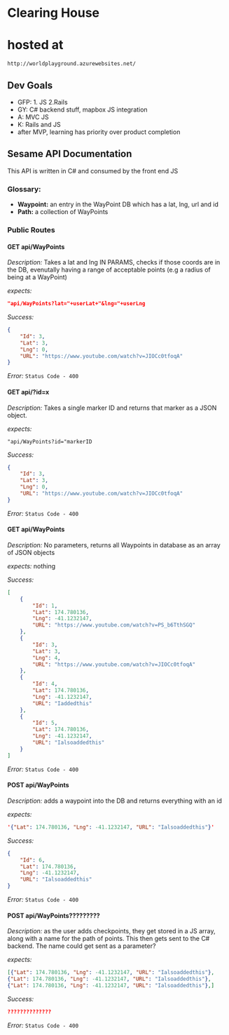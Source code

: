 # Clearing House

# hosted at
 `http://worldplayground.azurewebsites.net/`

## Dev Goals

- GFP: 1. JS 2.Rails
- GY: C# backend stuff, mapbox JS integration
- A: MVC JS
- K: Rails and JS
- after MVP, learning has priority over product completion

## Sesame API Documentation

This API is written in C# and consumed by the front end JS

### Glossary:

- **Waypoint:** an entry in the WayPoint DB which has a lat, lng, url and id
- **Path:** a collection of WayPoints


### Public Routes

#### GET api/WayPoints

*Description:*
 Takes a lat and lng IN PARAMS, checks if those coords are in the DB, evenutally having a range of acceptable points (e.g a radius of being at a WayPoint)

*expects:*
```json
"api/WayPoints?lat="+userLat+"&lng="+userLng
```
*Success:*
```json
{
    "Id": 3,
    "Lat": 3,
    "Lng": 0,
    "URL": "https://www.youtube.com/watch?v=JIOCc0tfoqA"
}
```
*Error:*
`Status Code - 400`

#### GET api/?id=x

*Description:*
 Takes a single marker ID and returns that marker as a JSON object.

*expects:*
```id parameter
"api/WayPoints?id="markerID
```
*Success:*
```json
{
    "Id": 3,
    "Lat": 3,
    "Lng": 0,
    "URL": "https://www.youtube.com/watch?v=JIOCc0tfoqA"
}
```
*Error:*
`Status Code - 400`

#### GET api/WayPoints

*Description:*
No parameters, returns all Waypoints in database as an array of JSON objects

*expects:*
nothing

*Success:*
```json
[
    {
        "Id": 1,
        "Lat": 174.780136,
        "Lng": -41.1232147,
        "URL": "https://www.youtube.com/watch?v=PS_b6TthSGQ"
    },
    {
        "Id": 3,
        "Lat": 3,
        "Lng": 4,
        "URL": "https://www.youtube.com/watch?v=JIOCc0tfoqA"
    },
    {
        "Id": 4,
        "Lat": 174.780136,
        "Lng": -41.1232147,
        "URL": "Iaddedthis"
    },
    {
        "Id": 5,
        "Lat": 174.780136,
        "Lng": -41.1232147,
        "URL": "Ialsoaddedthis"
    }
]
```
*Error:*
`Status Code - 400`


#### POST api/WayPoints

*Description:*
adds a waypoint into the DB and returns everything with an id 

*expects:*
```json
'{"Lat": 174.780136, "Lng": -41.1232147, "URL": "Ialsoaddedthis"}'
```
*Success:*
```json
{
    "Id": 6,
    "Lat": 174.780136,
    "Lng": -41.1232147,
    "URL": "Ialsoaddedthis"
}
```
*Error:*
`Status Code - 400`


#### POST api/WayPoints?????????

*Description:*
as the user adds checkpoints, they get stored in a JS array, along with a name for the path of points. This then gets sent to the C# backend. The name could get sent as a parameter?

*expects:*
```json
[{"Lat": 174.780136, "Lng": -41.1232147, "URL": "Ialsoaddedthis"},
{"Lat": 174.780136, "Lng": -41.1232147, "URL": "Ialsoaddedthis"},
{"Lat": 174.780136, "Lng": -41.1232147, "URL": "Ialsoaddedthis"},]
```
*Success:*
```json
??????????????
```
*Error:*
`Status Code - 400`
